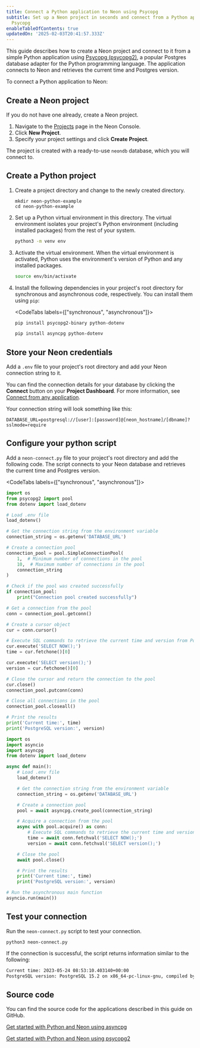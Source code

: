 ```yaml
---
title: Connect a Python application to Neon using Psycopg
subtitle: Set up a Neon project in seconds and connect from a Python application using
  Psycopg
enableTableOfContents: true
updatedOn: '2025-02-03T20:41:57.333Z'
---
```


This guide describes how to create a Neon project and connect to it from a simple Python application using [Psycopg (psycopg2)](https://pypi.org/project/psycopg2/), a popular Postgres database adapter for the Python programming language. The application connects to Neon and retrieves the current time and Postgres version.

To connect a Python application to Neon:

<Steps>

## Create a Neon project

If you do not have one already, create a Neon project.

1. Navigate to the [Projects](https://console.neon.tech/app/projects) page in the Neon Console.
2. Click **New Project**.
3. Specify your project settings and click **Create Project**.

The project is created with a ready-to-use `neondb` database, which you will connect to.

## Create a Python project

1. Create a project directory and change to the newly created directory.

   ```shell
   mkdir neon-python-example
   cd neon-python-example
   ```

2. Set up a Python virtual environment in this directory. The virtual environment isolates your project's Python environment (including installed packages) from the rest of your system.

   ```bash
   python3 -m venv env
   ```

3. Activate the virtual environment. When the virtual environment is activated, Python uses the environment's version of Python and any installed packages.

   ```bash
   source env/bin/activate
   ```

4. Install the following dependencies in your project's root directory for synchronous and asynchronous code, respectively. You can install them using `pip`:

   <CodeTabs labels={["synchronous", "asynchronous"]}>

   ```bash
   pip install psycopg2-binary python-dotenv
   ```

   ```bash
   pip install asyncpg python-dotenv
   ```

   </CodeTabs>

## Store your Neon credentials

Add a `.env` file to your project's root directory and add your Neon connection string to it.

You can find the connection details for your database by clicking the **Connect** button on your **Project Dashboard**. For more information, see [Connect from any application](/docs/connect/connect-from-any-app).

Your connection string will look something like this:

```shell shouldWrap
DATABASE_URL=postgresql://[user]:[password]@[neon_hostname]/[dbname]?sslmode=require
```

## Configure your python script

Add a `neon-connect.py` file to your project's root directory and add the following code. The script connects to your Neon database and retrieves the current time and Postgres version.

<CodeTabs labels={["synchronous", "asynchronous"]}>

```python
import os
from psycopg2 import pool
from dotenv import load_dotenv

# Load .env file
load_dotenv()

# Get the connection string from the environment variable
connection_string = os.getenv('DATABASE_URL')

# Create a connection pool
connection_pool = pool.SimpleConnectionPool(
    1,  # Minimum number of connections in the pool
    10,  # Maximum number of connections in the pool
    connection_string
)

# Check if the pool was created successfully
if connection_pool:
    print("Connection pool created successfully")

# Get a connection from the pool
conn = connection_pool.getconn()

# Create a cursor object
cur = conn.cursor()

# Execute SQL commands to retrieve the current time and version from PostgreSQL
cur.execute('SELECT NOW();')
time = cur.fetchone()[0]

cur.execute('SELECT version();')
version = cur.fetchone()[0]

# Close the cursor and return the connection to the pool
cur.close()
connection_pool.putconn(conn)

# Close all connections in the pool
connection_pool.closeall()

# Print the results
print('Current time:', time)
print('PostgreSQL version:', version)
```

```python
import os
import asyncio
import asyncpg
from dotenv import load_dotenv

async def main():
    # Load .env file
    load_dotenv()

    # Get the connection string from the environment variable
    connection_string = os.getenv('DATABASE_URL')

    # Create a connection pool
    pool = await asyncpg.create_pool(connection_string)

    # Acquire a connection from the pool
    async with pool.acquire() as conn:
        # Execute SQL commands to retrieve the current time and version from PostgreSQL
        time = await conn.fetchval('SELECT NOW();')
        version = await conn.fetchval('SELECT version();')

    # Close the pool
    await pool.close()

    # Print the results
    print('Current time:', time)
    print('PostgreSQL version:', version)

# Run the asynchronous main function
asyncio.run(main())
```

</CodeTabs>

## Test your connection

Run the `neon-connect.py` script to test your connection.

```shell
python3 neon-connect.py
```

If the connection is successful, the script returns information similar to the following:

```bash shouldWrap
Current time: 2023-05-24 08:53:10.403140+00:00
PostgreSQL version: PostgreSQL 15.2 on x86_64-pc-linux-gnu, compiled by gcc (Debian 10.2.1-6) 10.2.1 20210110, 64-bit
```

</Steps>

## Source code

You can find the source code for the applications described in this guide on GitHub.

<DetailIconCards>

<a href="https://github.com/neondatabase/examples/tree/main/with-python-asyncpg" description="Get started with Python and Neon using asyncpg" icon="github">Get started with Python and Neon using asyncpg</a>

<a href="https://github.com/neondatabase/examples/tree/main/with-python-psycopg2" description="Get started with Python and Neon using psycopg2" icon="github">Get started with Python and Neon using psycopg2</a>

</DetailIconCards>

<NeedHelp/>
